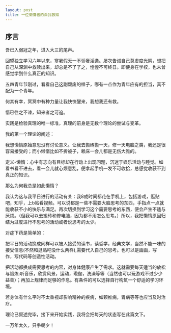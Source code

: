 ```yaml
---
layout: post
title: 一位懒惰者的自我救赎
---
```

序言
---
吾已入弱冠之年，进入大三的尾声。

回望独立学习六年以来，寒暑假无一不骄奢淫逸。屡次告诫自己莫虚度光阴，想把自己从深渊中救赎出来，却总是不了了之，惶惶不可终日。即便身在学校，也未曾感觉学到什么真正的知识。

五四青年节刚过，看看自己这副颓废的样子，哪有一点作为青年应有的担当，真不配为一个青年。

何其有幸，冥冥中有种力量让我快快醒来，我想我还有救。

悟已往之不谏，知来者之可追。

实践是检验真理的唯一标准，真理的前身是无数个理论的尝试与变革。

我的第一个理论的阐述：

我想懒惰原始意思没有讨论意义。让我去搬砖搬一天，修一天电脑之类，我还是很容易接受的；而小懒惰比如不折被子，赖床一会儿都是无伤大雅的。

定义-懒惰：心中有志向有目标却在行动上出现问题，沉迷于娱乐活动与睡觉。如看书看不进去，看一会儿就心烦意乱，便拿起手机一发不可收拾，总感觉收获不到真正的知识。

那么为何我总是如此懒惰？

我认为这与我平日进行的活动有关：我8成时间都花在手机上，包括游戏，逛贴吧，知乎，上b站看视频。可以说都是一些不需要大脑思考的东西，手指点一点就能收获不小的快乐与满足。再次切换到学习这个需要思考的东西，便会产生不适与厌烦。（但我可以去搬砖和修电脑，因为都不用怎么思考。）所以，我把懒惰原因归结为过度进行不思考的活动或者说思考的太少。

对症下药是简单的：

把平日的活动换成同样可以被人接受的读书，读哲学，经典文学，当然不能一味的接受信息(不然和逛贴吧没什么两样),需要代入自己的思考。也可以是画画，写作，写代码等创造性活动。

把活动都换成需要思考的内容，对身体健康产生了需求。这就需要每天适当的放松与锻炼:听音乐，欣赏风景，运动，瑜伽，洗澡等等（当然也可以玩游戏不过少少益善）；再加上规律而足够的作息。有条件的可以选择自行构筑一个舒适的学习环境。

若身体有什么平时不太重视却影响精神的疾病，如颈椎病，胃病等等也应当及时治疗。

理论已叙述完毕，接下来开始实践，我将会把每天的状态写在此篇文下。

一万年太久，只争朝夕！
